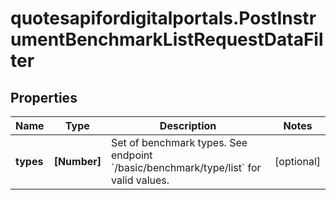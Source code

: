 # quotesapifordigitalportals.PostInstrumentBenchmarkListRequestDataFilter

## Properties

Name | Type | Description | Notes
------------ | ------------- | ------------- | -------------
**types** | **[Number]** | Set of benchmark types. See endpoint &#x60;/basic/benchmark/type/list&#x60; for valid values. | [optional] 


